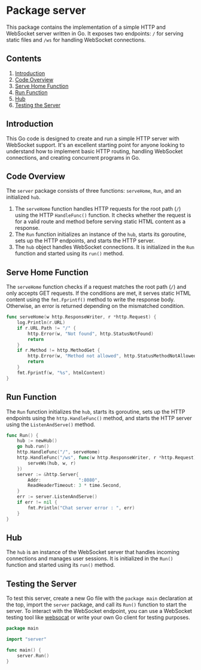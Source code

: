  # Package server

This package contains the implementation of a simple HTTP and WebSocket server written in Go. It exposes two endpoints: `/` for serving static files and `/ws` for handling WebSocket connections.

## Contents

1. [Introduction](#introduction)
2. [Code Overview](#code-overview)
3. [Serve Home Function](#serve-home-function)
4. [Run Function](#run-function)
5. [Hub](#hub)
6. [Testing the Server](#testing-the-server)

## Introduction <a name="introduction"></a>

This Go code is designed to create and run a simple HTTP server with WebSocket support. It's an excellent starting point for anyone looking to understand how to implement basic HTTP routing, handling WebSocket connections, and creating concurrent programs in Go.

## Code Overview <a name="code-overview"></a>

The `server` package consists of three functions: `serveHome`, `Run`, and an initialized `hub`.

1. The `serveHome` function handles HTTP requests for the root path (`/`) using the HTTP `HandleFunc()` function. It checks whether the request is for a valid route and method before serving static HTML content as a response.
2. The `Run` function initializes an instance of the `hub`, starts its goroutine, sets up the HTTP endpoints, and starts the HTTP server.
3. The `hub` object handles WebSocket connections. It is initialized in the `Run` function and started using its `run()` method.

## Serve Home Function <a name="serve-home-function"></a>

The `serveHome` function checks if a request matches the root path (`/`) and only accepts GET requests. If the conditions are met, it serves static HTML content using the `fmt.Fprintf()` method to write the response body. Otherwise, an error is returned depending on the mismatched condition.

```go
func serveHome(w http.ResponseWriter, r *http.Request) {
	log.Println(r.URL)
	if r.URL.Path != "/" {
		http.Error(w, "Not found", http.StatusNotFound)
		return
	}
	if r.Method != http.MethodGet {
		http.Error(w, "Method not allowed", http.StatusMethodNotAllowed)
		return
	}
	fmt.Fprintf(w, "%s", htmlContent)
}
```

## Run Function <a name="run-function"></a>

The `Run` function initializes the `hub`, starts its goroutine, sets up the HTTP endpoints using the `http.HandleFunc()` method, and starts the HTTP server using the `ListenAndServe()` method.

```go
func Run() {
	hub := newHub()
	go hub.run()
	http.HandleFunc("/", serveHome)
	http.HandleFunc("/ws", func(w http.ResponseWriter, r *http.Request) {
		serveWs(hub, w, r)
	})
	server := &http.Server{
		Addr:              ":8080",
		ReadHeaderTimeout: 3 * time.Second,
	}
	err := server.ListenAndServe()
	if err != nil {
		fmt.Println("Chat server error : ", err)
	}
}
```

## Hub <a name="hub"></a>

The `hub` is an instance of the WebSocket server that handles incoming connections and manages user sessions. It is initialized in the `Run()` function and started using its `run()` method.

## Testing the Server <a name="testing-the-server"></a>

To test this server, create a new Go file with the `package main` declaration at the top, import the `server` package, and call its `Run()` function to start the server. To interact with the WebSocket endpoint, you can use a WebSocket testing tool like [websocat](https://github.com/vi/websocat) or write your own Go client for testing purposes.

```go
package main

import "server"

func main() {
	server.Run()
}
```

